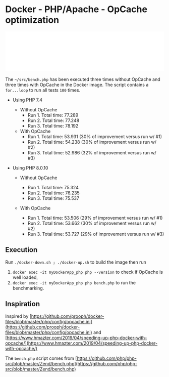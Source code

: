 # Docker - PHP/Apache - OpCache optimization

![Banner](./banner.svg)

The `~/src/bench.php` has been executed three times without OpCache and three times with OpCache in the Docker image. The script contains a `for...loop` to run all tests `100` times.

* Using PHP 7.4
    * Without OpCache
        * Run 1. Total time: 77.289
        * Run 2. Total time: 77.248
        * Run 3. Total time: 78.192
    * With OpCache
        * Run 1. Total time: 53.931 (30% of improvement versus run w/ #1)
        * Run 2. Total time: 54.238 (30% of improvement versus run w/ #2)
        * Run 3. Total time: 52.986 (32% of improvement versus run w/ #3)

* Using PHP 8.0.10
    * Without OpCache
        * Run 1. Total time: 75.324
        * Run 2. Total time: 76.235
        * Run 3. Total time: 75.537

    * With OpCache
        * Run 1. Total time: 53.506 (29% of improvement versus run w/ #1)
        * Run 2. Total time: 53.662 (30% of improvement versus run w/ #2)
        * Run 3. Total time: 53.727 (29% of improvement versus run w/ #3)

## Execution 

Run `./docker-down.sh ; ./docker-up.sh` to build the image then run

1. `docker exec -it myDockerApp_php php --version` to check if OpCache is well loaded,
2. `docker exec -it myDockerApp_php php bench.php` to run the benchmarking.

## Inspiration

Inspired by [https://github.com/prooph/docker-files/blob/master/php/config/opcache.ini](https://github.com/prooph/docker-files/blob/master/php/config/opcache.ini) and [https://www.hmazter.com/2019/04/speeding-up-php-docker-with-opcache/](https://www.hmazter.com/2019/04/speeding-up-php-docker-with-opcache/)

The `bench.php` script comes from [https://github.com/php/php-src/blob/master/Zend/bench.php](https://github.com/php/php-src/blob/master/Zend/bench.php)
